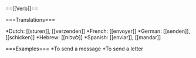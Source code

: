 ==[[Verb]]==

===Translations===

*Dutch: [[sturen]], [[verzenden]]
*French: [[envoyer]]
*German: [[senden]],[[schicken]]
*Hebrew: [[לשלוח]]
*Spanish: [[enviar]], [[mandar]]

===Examples===
*To send a message
*To send a letter